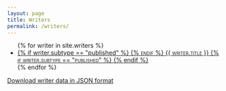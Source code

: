 ```yaml
---
layout: page
title: Writers
permalink: /writers/
---
```


<ul>
{% for writer in site.writers %}
  <li>
    <a href="{{ writer.url | relative_url }}">
      {% if writer.subtype == "published" %}
        <span class="smallcaps">
      {% endif %}
        {{ writer.title }}
      {% if writer.subtype == "published" %}
        </span>
      {% endif %}
    </a>
  </li>
{% endfor %}
</ul>

<a href="{{ site.baseurl }}/api/writers.json">Download writer data in JSON format</a>
